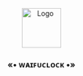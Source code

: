 # 
<!-- PROJECT LOGO -->
<br />
<div align="center">
  <a href="https://github.com/othneildrew/Best-README-Template">
    <img src="images/logo.png" alt="Logo" width="80" height="80">
  </a>

  <h3 align="center">«• ᴡᴀɪꜰᴜᴄʟᴏᴄᴋ •»</h3>

  
</div>
